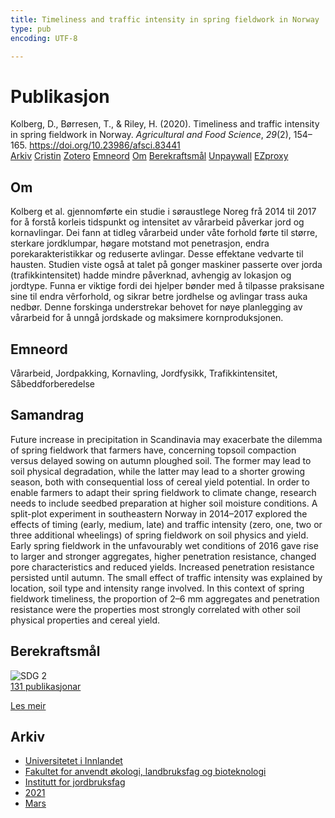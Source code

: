 ```yaml
---
title: Timeliness and traffic intensity in spring fieldwork in Norway
type: pub
encoding: UTF-8

---
```

<h1>Publikasjon</h1>
<article id="csl-bib-container-KHN4UBVV" class="csl-bib-container">
  <div class="csl-bib-body"> <div class="csl-entry">Kolberg, D., Børresen, T., &#38; Riley, H. (2020). Timeliness and traffic intensity in spring fieldwork in Norway. <i>Agricultural and Food Science</i>, <i>29</i>(2), 154–165. <a href="https://doi.org/10.23986/afsci.83441">https://doi.org/10.23986/afsci.83441</a></div> </div>
  <div class="csl-bib-buttons">
    <a href="#taxonomy-article-KHN4UBVV" alt="archive" class="csl-bib-button">Arkiv</a>
    <a href="https://app.cristin.no/results/show.jsf?id=1900126" alt="Cristin" class="csl-bib-button">Cristin</a>
    <a href="http://zotero.org/groups/5881554/items/KHN4UBVV" alt="Zotero" class="csl-bib-button">Zotero</a>
    <a href="#keywords-article-KHN4UBVV" alt="keywords" class="csl-bib-button">Emneord</a>
    <a href="#about-article-KHN4UBVV" alt="about_pub" class="csl-bib-button">Om</a>
    <a href="#sdg-article-KHN4UBVV" alt="sdg" class="csl-bib-button">Berekraftsmål</a>
    <a href="https://journal.fi/afs/article/download/83441/53137" alt="Unpaywall" class="csl-bib-button">Unpaywall</a>
    <a href="https://journal.fi/afs/article/download/83441/53137" alt="EZproxy" class="csl-bib-button">EZproxy</a>
  </div>
  <div id="csl-bib-meta-container-KHN4UBVV"></div>
</article>
<div id="csl-bib-meta-KHN4UBVV" class="csl-bib-meta">
  <article id="about-article-KHN4UBVV" class="about_pub-article">
    <h1>Om</h1>
    Kolberg et al. gjennomførte ein studie i søraustlege Noreg frå 2014 til 2017 for å forstå korleis tidspunkt og intensitet av vårarbeid påverkar jord og kornavlingar. Dei fann at tidleg vårarbeid under våte forhold førte til større, sterkare jordklumpar, høgare motstand mot penetrasjon, endra porekarakteristikkar og reduserte avlingar. Desse effektane vedvarte til hausten. Studien viste også at talet på gonger maskiner passerte over jorda (trafikkintensitet) hadde mindre påverknad, avhengig av lokasjon og jordtype. Funna er viktige fordi dei hjelper bønder med å tilpasse praksisane sine til endra vêrforhold, og sikrar betre jordhelse og avlingar trass auka nedbør. Denne forskinga understrekar behovet for nøye planlegging av vårarbeid for å unngå jordskade og maksimere kornproduksjonen.
  </article>
  <article id="keywords-article-KHN4UBVV" class="keywords-article">
    <h1>Emneord</h1>
    Vårarbeid, Jordpakking, Kornavling, Jordfysikk, Trafikkintensitet, Såbeddforberedelse
  </article>
  <article id="abstract-article-KHN4UBVV" class="abstract-article">
    <h1>Samandrag</h1>
    Future increase in precipitation in Scandinavia may exacerbate the dilemma of spring fieldwork that farmers have, concerning topsoil compaction versus delayed sowing on autumn ploughed soil. The former may lead to soil physical degradation, while the latter may lead to a shorter growing season, both with consequential loss of cereal yield potential. In order to enable farmers to adapt their spring fieldwork to climate change, research needs to include seedbed preparation at higher soil moisture conditions. A split-plot experiment in southeastern Norway in 2014–2017 explored the effects of timing (early, medium, late) and traffic intensity (zero, one, two or three additional wheelings) of spring fieldwork on soil physics and yield. Early spring fieldwork in the unfavourably wet conditions of 2016 gave rise to larger and stronger aggregates, higher penetration resistance, changed pore characteristics and reduced yields. Increased penetration resistance persisted until autumn. The small effect of traffic intensity was explained by location, soil type and intensity range involved. In this context of spring fieldwork timeliness, the proportion of 2–6 mm aggregates and penetration resistance were the properties most strongly correlated with other soil physical properties and cereal yield.
  </article>
  <article id="sdg-article-KHN4UBVV" class="sdg-article">
    <h1>Berekraftsmål</h1>
    <div class="sdg-container"><div id="sdg2" class="sdg">
        <img src="{{< params subfolder >}}images/sdg/sdg02_nn.png" class="image" alt="SDG 2">
        <div class="sdg-overlay">
          <a href="{{< params subfolder >}}nn/archive/?sdg=2#archive" class="sdg-publication-count"><span>131</span> publikasjonar</a>
          <p><a href="https://fn.no/om-fn/fns-baerekraftsmaal/utrydde-sult?lang=nno-NO" class="sdg-read-more">Les meir</a></p>
        </div>
      </div></div>
  </article>
  <article id="taxonomy-article-KHN4UBVV" class="taxonomy-article">
    <h1>Arkiv</h1>
    <ul>
      <li><a href="{{< params subfolder >}}nn/archive/?key=3DCRN523">Universitetet i Innlandet</a></li>
      <li><a href="{{< params subfolder >}}nn/archive/?key=T77LXH6D">Fakultet for anvendt økologi, landbruksfag og bioteknologi</a></li>
      <li><a href="{{< params subfolder >}}nn/archive/?key=SSN4QLEC">Institutt for jordbruksfag</a></li>
      <li><a href="{{< params subfolder >}}nn/archive/?key=LRBGYVJB">2021</a></li>
      <li><a href="{{< params subfolder >}}nn/archive/?key=7RLFHKRD">Mars</a></li>
    </ul>
  </article>
</div>
